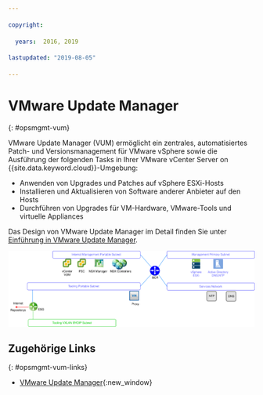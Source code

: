 ```yaml
---

copyright:

  years:  2016, 2019

lastupdated: "2019-08-05"

---
```


# VMware Update Manager
{: #opsmgmt-vum}

VMware Update Manager (VUM) ermöglicht ein zentrales, automatisiertes Patch- und Versionsmanagement für VMware vSphere sowie die Ausführung der folgenden Tasks in Ihrer VMware vCenter Server on {{site.data.keyword.cloud}}-Umgebung:
* Anwenden von Upgrades und Patches auf vSphere ESXi-Hosts
* Installieren und Aktualisieren von Software anderer Anbieter auf den Hosts
* Durchführen von Upgrades für VM-Hardware, VMware-Tools und virtuelle Appliances

Das Design von VMware Update Manager im Detail finden Sie unter [Einführung in VMware Update Manager](/docs/services/vmwaresolutions/archiref/vum?topic=vmware-solutions-vum-intro).

![Netzdiagramm](../../images/opsmgmt-vumnw.svg "Netzdiagramm")

## Zugehörige Links
{: #opsmgmt-vum-links}

* [VMware Update Manager](https://docs.vmware.com/en/VMware-vSphere/6.5/com.vmware.vsphere.update_manager.doc/GUID-F7191592-048B-40C7-A610-CFEE6A790AB0.html){:new_window}
